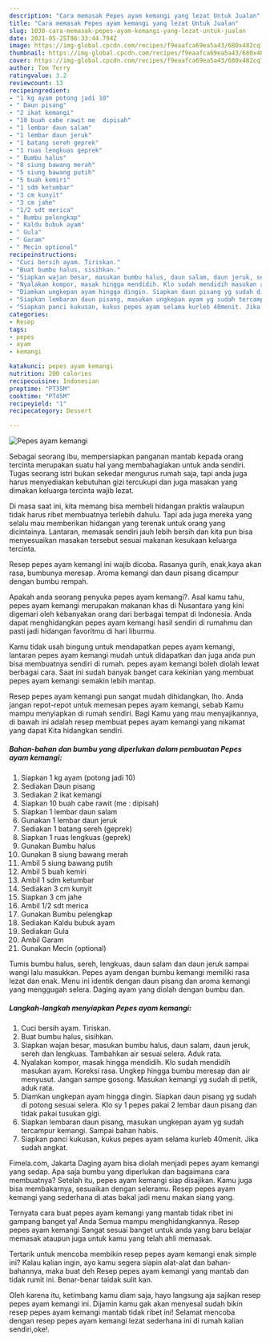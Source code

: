 ```yaml
---
description: "Cara memasak Pepes ayam kemangi yang lezat Untuk Jualan"
title: "Cara memasak Pepes ayam kemangi yang lezat Untuk Jualan"
slug: 1030-cara-memasak-pepes-ayam-kemangi-yang-lezat-untuk-jualan
date: 2021-05-25T06:33:44.794Z
image: https://img-global.cpcdn.com/recipes/f9eaafca69ea5a43/680x482cq70/pepes-ayam-kemangi-foto-resep-utama.jpg
thumbnail: https://img-global.cpcdn.com/recipes/f9eaafca69ea5a43/680x482cq70/pepes-ayam-kemangi-foto-resep-utama.jpg
cover: https://img-global.cpcdn.com/recipes/f9eaafca69ea5a43/680x482cq70/pepes-ayam-kemangi-foto-resep-utama.jpg
author: Tom Terry
ratingvalue: 3.2
reviewcount: 13
recipeingredient:
- "1 kg ayam potong jadi 10"
- " Daun pisang"
- "2 ikat kemangi"
- "10 buah cabe rawit me  dipisah"
- "1 lembar daun salam"
- "1 lembar daun jeruk"
- "1 batang sereh geprek"
- "1 ruas lengkuas geprek"
- " Bumbu halus"
- "8 siung bawang merah"
- "5 siung bawang putih"
- "5 buah kemiri"
- "1 sdm ketumbar"
- "3 cm kunyit"
- "3 cm jahe"
- "1/2 sdt merica"
- " Bumbu pelengkap"
- " Kaldu bubuk ayam"
- " Gula"
- " Garam"
- " Mecin optional"
recipeinstructions:
- "Cuci bersih ayam. Tiriskan."
- "Buat bumbu halus, sisihkan."
- "Siapkan wajan besar, masukan bumbu halus, daun salam, daun jeruk, sereh dan lengkuas. Tambahkan air sesuai selera. Aduk rata."
- "Nyalakan kompor, masak hingga mendidih. Klo sudah mendidih masukan ayam. Koreksi rasa. Ungkep hingga bumbu meresap dan air menyusut. Jangan sampe gosong. Masukan kemangi yg sudah di petik, aduk rata."
- "Diamkan ungkepan ayam hingga dingin. Siapkan daun pisang yg sudah di potong sesuai selera. Klo sy 1 pepes pakai 2 lembar daun pisang dan tidak pakai tusukan gigi."
- "Siapkan lembaran daun pisang, masukan ungkepan ayam yg sudah tercampur kemangi. Sampai bahan habis."
- "Siapkan panci kukusan, kukus pepes ayam selama kurleb 40menit. Jika sudah angkat."
categories:
- Resep
tags:
- pepes
- ayam
- kemangi

katakunci: pepes ayam kemangi 
nutrition: 200 calories
recipecuisine: Indonesian
preptime: "PT35M"
cooktime: "PT45M"
recipeyield: "1"
recipecategory: Dessert

---
```



![Pepes ayam kemangi](https://img-global.cpcdn.com/recipes/f9eaafca69ea5a43/680x482cq70/pepes-ayam-kemangi-foto-resep-utama.jpg)

Sebagai seorang ibu, mempersiapkan panganan mantab kepada orang tercinta merupakan suatu hal yang membahagiakan untuk anda sendiri. Tugas seorang istri bukan sekedar mengurus rumah saja, tapi anda juga harus menyediakan kebutuhan gizi tercukupi dan juga masakan yang dimakan keluarga tercinta wajib lezat.

Di masa  saat ini, kita memang bisa membeli hidangan praktis walaupun tidak harus ribet membuatnya terlebih dahulu. Tapi ada juga mereka yang selalu mau memberikan hidangan yang terenak untuk orang yang dicintainya. Lantaran, memasak sendiri jauh lebih bersih dan kita pun bisa menyesuaikan masakan tersebut sesuai makanan kesukaan keluarga tercinta. 

Resep pepes ayam kemangi ini wajib dicoba. Rasanya gurih, enak,kaya akan rasa, bumbunya meresap. Aroma kemangi dan daun pisang dicampur dengan bumbu rempah.

Apakah anda seorang penyuka pepes ayam kemangi?. Asal kamu tahu, pepes ayam kemangi merupakan makanan khas di Nusantara yang kini digemari oleh kebanyakan orang dari berbagai tempat di Indonesia. Anda dapat menghidangkan pepes ayam kemangi hasil sendiri di rumahmu dan pasti jadi hidangan favoritmu di hari liburmu.

Kamu tidak usah bingung untuk mendapatkan pepes ayam kemangi, lantaran pepes ayam kemangi mudah untuk didapatkan dan juga anda pun bisa membuatnya sendiri di rumah. pepes ayam kemangi boleh diolah lewat berbagai cara. Saat ini sudah banyak banget cara kekinian yang membuat pepes ayam kemangi semakin lebih mantap.

Resep pepes ayam kemangi pun sangat mudah dihidangkan, lho. Anda jangan repot-repot untuk memesan pepes ayam kemangi, sebab Kamu mampu menyiapkan di rumah sendiri. Bagi Kamu yang mau menyajikannya, di bawah ini adalah resep membuat pepes ayam kemangi yang nikamat yang dapat Kita hidangkan sendiri.

<!--inarticleads1-->

##### Bahan-bahan dan bumbu yang diperlukan dalam pembuatan Pepes ayam kemangi:

1. Siapkan 1 kg ayam (potong jadi 10)
1. Sediakan  Daun pisang
1. Sediakan 2 ikat kemangi
1. Siapkan 10 buah cabe rawit (me : dipisah)
1. Siapkan 1 lembar daun salam
1. Gunakan 1 lembar daun jeruk
1. Sediakan 1 batang sereh (geprek)
1. Siapkan 1 ruas lengkuas (geprek)
1. Gunakan  Bumbu halus
1. Gunakan 8 siung bawang merah
1. Ambil 5 siung bawang putih
1. Ambil 5 buah kemiri
1. Ambil 1 sdm ketumbar
1. Sediakan 3 cm kunyit
1. Siapkan 3 cm jahe
1. Ambil 1/2 sdt merica
1. Gunakan  Bumbu pelengkap
1. Sediakan  Kaldu bubuk ayam
1. Sediakan  Gula
1. Ambil  Garam
1. Gunakan  Mecin (optional)


Tumis bumbu halus, sereh, lengkuas, daun salam dan daun jeruk sampai wangi lalu masukkan. Pepes ayam dengan bumbu kemangi memiliki rasa lezat dan enak. Menu ini identik dengan daun pisang dan aroma kemangi yang menggugah selera. Daging ayam yang diolah dengan bumbu dan. 

<!--inarticleads2-->

##### Langkah-langkah menyiapkan Pepes ayam kemangi:

1. Cuci bersih ayam. Tiriskan.
1. Buat bumbu halus, sisihkan.
1. Siapkan wajan besar, masukan bumbu halus, daun salam, daun jeruk, sereh dan lengkuas. Tambahkan air sesuai selera. Aduk rata.
1. Nyalakan kompor, masak hingga mendidih. Klo sudah mendidih masukan ayam. Koreksi rasa. Ungkep hingga bumbu meresap dan air menyusut. Jangan sampe gosong. Masukan kemangi yg sudah di petik, aduk rata.
1. Diamkan ungkepan ayam hingga dingin. Siapkan daun pisang yg sudah di potong sesuai selera. Klo sy 1 pepes pakai 2 lembar daun pisang dan tidak pakai tusukan gigi.
1. Siapkan lembaran daun pisang, masukan ungkepan ayam yg sudah tercampur kemangi. Sampai bahan habis.
1. Siapkan panci kukusan, kukus pepes ayam selama kurleb 40menit. Jika sudah angkat.


Fimela.com, Jakarta Daging ayam bisa diolah menjadi pepes ayam kemangi yang sedap. Apa saja bumbu yang diperlukan dan bagaimana cara membuatnya? Setelah itu, pepes ayam kemangi siap disajikan. Kamu juga bisa membakarnya, sesuaikan dengan seleramu. Resep pepes ayam kemangi yang sederhana di atas bakal jadi menu makan siang yang. 

Ternyata cara buat pepes ayam kemangi yang mantab tidak ribet ini gampang banget ya! Anda Semua mampu menghidangkannya. Resep pepes ayam kemangi Sangat sesuai banget untuk anda yang baru belajar memasak ataupun juga untuk kamu yang telah ahli memasak.

Tertarik untuk mencoba membikin resep pepes ayam kemangi enak simple ini? Kalau kalian ingin, ayo kamu segera siapin alat-alat dan bahan-bahannya, maka buat deh Resep pepes ayam kemangi yang mantab dan tidak rumit ini. Benar-benar taidak sulit kan. 

Oleh karena itu, ketimbang kamu diam saja, hayo langsung aja sajikan resep pepes ayam kemangi ini. Dijamin kamu gak akan menyesal sudah bikin resep pepes ayam kemangi mantab tidak ribet ini! Selamat mencoba dengan resep pepes ayam kemangi lezat sederhana ini di rumah kalian sendiri,oke!.

